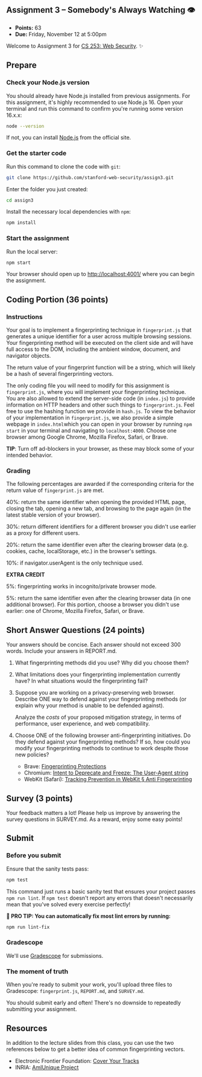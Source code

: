 <!-- This will be posted on https://web.stanford.edu/class/cs253/assign3 -->

## Assignment 3 – Somebody's Always Watching 👁️

- **Points:** 63
- **Due:** Friday, November 12 at 5:00pm

Welcome to Assignment 3 for [CS 253: Web Security](https://cs253.stanford.edu). ✨

## Prepare

### Check your Node.js version

You should already have Node.js installed from previous assignments. For this assignment, it's highly recommended to use Node.js 16. Open your terminal and run this command to confirm you're running some version 16.x.x:

```sh
node --version
```

If not, you can install [Node.js](https://nodejs.org/en/) from the official site.

### Get the starter code

Run this command to clone the code with `git`:

```sh
git clone https://github.com/stanford-web-security/assign3.git
```

Enter the folder you just created:

```sh
cd assign3
```

Install the necessary local dependencies with `npm`:

```sh
npm install
```

### Start the assignment

Run the local server:

```sh
npm start
```

Your browser should open up to [http://localhost:4001/](http://localhost:4001/) where you can begin the assignment.

## Coding Portion (36 points)

### Instructions

Your goal is to implement a fingerprinting technique in ```fingerprint.js``` that generates a unique identifier for a user across multiple browsing sessions. Your fingerprinting method will be executed on the client side and will have full access to the DOM, including the ambient window, document, and navigator objects. 

The return value of your fingerprint function will be a string, which will likely be a hash of several fingerprinting vectors.

The only coding file you will need to modify for this assignment is ```fingerprint.js```, where you will implement your fingerprinting technique. You are also allowed to extend the server-side code (in ```index.js```) to provide information on HTTP headers and other such things to ```fingerprint.js```. Feel free to use the hashing function we provide in ```hash.js```. To view the behavior of your implementation in ```fingerprint.js```, we also provide a simple webpage in ```index.html```which you can open in your browser by running ```npm start``` in your terminal and navigating to ```localhost:4000```. Choose one browser among Google Chrome, Mozilla Firefox, Safari, or Brave. 

**TIP**: Turn off ad-blockers in your browser, as these may block some of your intended behavior.

### Grading

The following percentages are awarded if the corresponding criteria for the return value of ```fingerprint.js``` are met. 

40%: return the same identifier when opening the provided HTML page, closing the tab, opening a new tab, and browsing to the page again (in the latest stable version of your browser).

30%: return different identifiers for a different browser you didn't use earlier as a proxy for different users.

20%: return the same identifier even after the clearing browser data (e.g. cookies, cache, localStorage, etc.) in the browser's settings.

10%: if navigator.userAgent is the only technique used.

**EXTRA CREDIT**

5%: fingerprinting works in incognito/private browser mode.

5%: return the same identifier even after the clearing browser data (in one additional browser). For this portion, choose a browser you didn't use earlier: one of Chrome, Mozilla Firefox, Safari, or Brave.


## Short Answer Questions (24 points)

Your answers should be concise. Each answer should not exceed 300 words. Include your answers in REPORT.md.

1. What fingerprinting methods did you use? Why did you choose them?

2. What limitations does your fingerprinting implementation currently have? In what situations would the fingerprinting fail?

3. Suppose you are working on a privacy-preserving web browser. Describe ONE way to defend against your fingerprinting methods (or explain why your method is unable to be defended against).

   Analyze the _costs_ of your proposed mitigation strategy, in terms of performance, user experience, and web compatibility.

4. Choose ONE of the following browser anti-fingerprinting initiatives. Do they defend against your fingerprinting methods? If so, how could you modify your fingerprinting methods to continue to work despite those new policies?

    * Brave: [Fingerprinting Protections][brave]
    * Chromium: [Intent to Deprecate and Freeze: The User-Agent string][chromium-ua]
    * WebKit (Safari): [Tracking Prevention in WebKit § Anti Fingerprinting][webkit]

## Survey (3 points)
Your feedback matters a lot! Please help us improve by answering the survey questions in SURVEY.md. As a reward, enjoy some easy points!

## Submit

### Before you submit

Ensure that the sanity tests pass:

```sh
npm test
```

This command just runs a basic sanity test that ensures your project passes `npm run lint`. If `npm test` doesn't report any errors that doesn't necessarily mean that you've solved every exercise perfectly!

**🌟 PRO TIP: You can automatically fix most lint errors by running:**

```sh
npm run lint-fix
```

### Gradescope

We'll use [Gradescope](https://gradescope.com/) for submissions. 

### The moment of truth

When you're ready to submit your work, you'll upload three files to Gradescope: `fingerprint.js`, `REPORT.md`, and `SURVEY.md`. 

You should submit early and often! There's no downside to repeatedly submitting your assignment.

## Resources

In addition to the lecture slides from this class, you can use the two references below to get a better idea of common fingerprinting vectors.

 * Electronic Frontier Foundation: [Cover Your Tracks][eff]
 * INRIA: [AmIUnique Project][inria]

[brave]: https://github.com/brave/brave-browser/wiki/Fingerprinting-Protections
[chromium-ua]: https://groups.google.com/a/chromium.org/g/blink-dev/c/-2JIRNMWJ7s/m/yHe4tQNLCgAJ
[webkit]: https://webkit.org/tracking-prevention/#anti-fingerprinting
[eff]: https://coveryourtracks.eff.org/
[inria]: https://amiunique.org/fp
